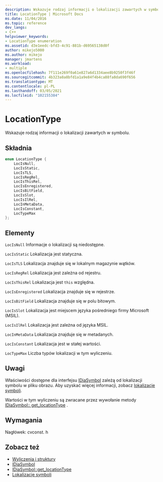 ```yaml
---
description: Wskazuje rodzaj informacji o lokalizacji zawartych w symbolu.
title: LocationType | Microsoft Docs
ms.date: 11/04/2016
ms.topic: reference
dev_langs:
- C++
helpviewer_keywords:
- LocationType enumeration
ms.assetid: d3e1eedc-bfd3-4c91-881b-d69565138d0f
author: mikejo5000
ms.author: mikejo
manager: jmartens
ms.workload:
- multiple
ms.openlocfilehash: 7f111e269f0a61e827a6d1334aee8b9250f3f46f
ms.sourcegitcommit: 4b323a8a8bfd1a1a9e84f4b4ca88fa8da690f656
ms.translationtype: MT
ms.contentlocale: pl-PL
ms.lasthandoff: 03/05/2021
ms.locfileid: "102155384"
---
```

# <a name="locationtype"></a>LocationType
Wskazuje rodzaj informacji o lokalizacji zawartych w symbolu.

## <a name="syntax"></a>Składnia

```C++
enum LocationType {
    LocIsNull,
    LocIsStatic,
    LocIsTLS,
    LocIsRegRel,
    LocIsThisRel,
    LocIsEnregistered,
    LocIsBitField,
    LocIsSlot,
    LocIsIlRel,
    LocInMetaData,
    LocIsConstant,
    LocTypeMax
};
```

## <a name="elements"></a>Elementy
`LocIsNull` Informacje o lokalizacji są niedostępne.

`LocIsStatic` Lokalizacja jest statyczna.

`LocIsTLS` Lokalizacja znajduje się w lokalnym magazynie wątków.

`LocIsRegRel` Lokalizacja jest zależna od rejestru.

`LocIsThisRel` Lokalizacja jest `this` względna.

`LocIsEnregistered` Lokalizacja znajduje się w rejestrze.

`LocIsBitField` Lokalizacja znajduje się w polu bitowym.

`LocIsSlot` Lokalizacja jest miejscem języka pośredniego firmy Microsoft (MSIL).

`LocIsIlRel` Lokalizacja jest zależna od języka MSIL.

`LocInMetaData` Lokalizacja znajduje się w metadanych.

`LocIsConstant` Lokalizacja jest w stałej wartości.

`LocTypeMax` Liczba typów lokalizacji w tym wyliczeniu.

## <a name="remarks"></a>Uwagi
Właściwości dostępne dla interfejsu [IDiaSymbol](../../debugger/debug-interface-access/idiasymbol.md) zależą od lokalizacji symbolu w pliku obrazu. Aby uzyskać więcej informacji, zobacz [lokalizacje symboli](../../debugger/debug-interface-access/symbol-locations.md).

Wartości w tym wyliczeniu są zwracane przez wywołanie metody [IDiaSymbol:: get_locationType](../../debugger/debug-interface-access/idiasymbol-get-locationtype.md) .

## <a name="requirements"></a>Wymagania
Nagłówek: cvconst. h

## <a name="see-also"></a>Zobacz też
- [Wyliczenia i struktury](../../debugger/debug-interface-access/enumerations-and-structures.md)
- [IDiaSymbol](../../debugger/debug-interface-access/idiasymbol.md)
- [IDiaSymbol::get_locationType](../../debugger/debug-interface-access/idiasymbol-get-locationtype.md)
- [Lokalizacje symboli](../../debugger/debug-interface-access/symbol-locations.md)
